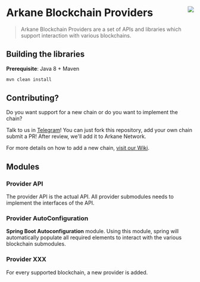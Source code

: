 # Arkane Blockchain Providers <img align="right" src="https://github.com/ArkaneNetwork.png?size=30" />
> Arkane Blockchain Providers are a set of APIs and libraries which support interaction with various blockchains.



## Building the libraries   

**Prerequisite**: Java 8 + Maven

```bash
mvn clean install
```

## Contributing?

Do you want support for a new chain or do you want to implement the chain?

Talk to us in [Telegram](https://t.me/ArkaneNetworkiOfficial)! You can just fork this repository, add your own chain submit a PR! After review, we'll 
add it to Arkane Network.

For more details on how to add a new chain, [visit our Wiki](https://github.com/ArkaneNetwork/blockchain-providers/wiki/Adding-a-new-chain).

## Modules

### Provider API

The provider API is the actual API. All provider submodules needs to implement the interfaces of the API.

### Provider AutoConfiguration

**Spring Boot Autoconfiguration** module. Using this module, spring will automatically populate all required elements to interact with the various
blockchain submodules.

### Provider XXX 

For every supported blockchain, a new provider is added. 
